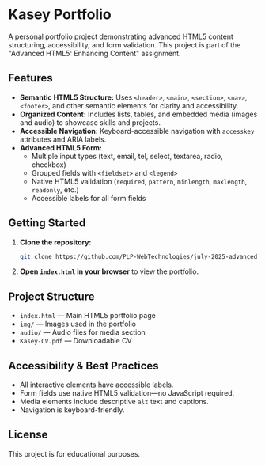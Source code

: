 # Kasey Portfolio

A personal portfolio project demonstrating advanced HTML5 content structuring, accessibility, and form validation. This project is part of the "Advanced HTML5: Enhancing Content" assignment.

## Features

- **Semantic HTML5 Structure:** Uses `<header>`, `<main>`, `<section>`, `<nav>`, `<footer>`, and other semantic elements for clarity and accessibility.
- **Organized Content:** Includes lists, tables, and embedded media (images and audio) to showcase skills and projects.
- **Accessible Navigation:** Keyboard-accessible navigation with `accesskey` attributes and ARIA labels.
- **Advanced HTML5 Form:**  
  - Multiple input types (text, email, tel, select, textarea, radio, checkbox)
  - Grouped fields with `<fieldset>` and `<legend>`
  - Native HTML5 validation (`required`, `pattern`, `minlength`, `maxlength`, `readonly`, etc.)
  - Accessible labels for all form fields

## Getting Started

1. **Clone the repository:**
   ```sh
   git clone https://github.com/PLP-WebTechnologies/july-2025-advanced-html5-enhancing-content-kasey-okm.git
   ```
2. **Open `index.html` in your browser** to view the portfolio.

## Project Structure

- `index.html` — Main HTML5 portfolio page
- `img/` — Images used in the portfolio
- `audio/` — Audio files for media section
- `Kasey-CV.pdf` — Downloadable CV

## Accessibility & Best Practices

- All interactive elements have accessible labels.
- Form fields use native HTML5 validation—no JavaScript required.
- Media elements include descriptive `alt` text and captions.
- Navigation is keyboard-friendly.

## License

This project is for educational purposes.
